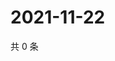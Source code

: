 # 2021-11-22

共 0 条

<!-- BEGIN WEIBO -->
<!-- 最后更新时间 Mon Nov 22 2021 09:52:09 GMT+0800 (China Standard Time) -->

<!-- END WEIBO -->
